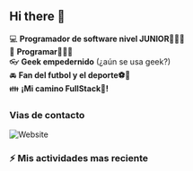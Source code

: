 ## Hi there 👋

:computer: **Programador de software nivel JUNIOR👨🏻‍💻**  
:pencil: **Programar👨🏻‍💻**  
:eyeglasses: **Geek empedernido** (¿aún se usa geek?)  
:oncoming_automobile: **Fan del futbol y el deporte⚽🥅**  
:family: **¡Mi camino FullStack🦾!**  

### Vias de contacto

![Website](https://img.shields.io/badge/Aminespinoza.com-up-green?style=for-the-badge)  


### :zap: Mis actividades mas reciente
<!--RECENT_ACTIVITY:start-->  
<!--RECENT_ACTIVITY:last_update-->  

